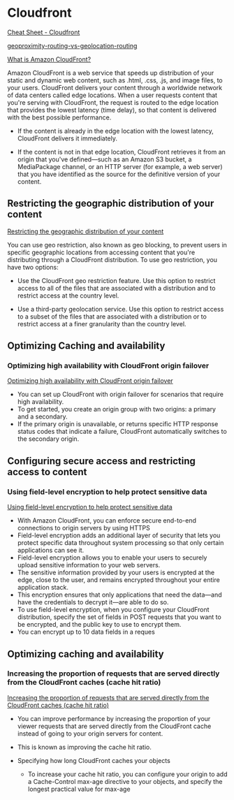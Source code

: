 # Cloudfront

[Cheat Sheet - Cloudfront](https://tutorialsdojo.com/amazon-cloudfront)

[geoproximity-routing-vs-geolocation-routing](https://tutorialsdojo.com/latency-routing-vs-geoproximity-routing-vs-geolocation-routing)

[What is Amazon CloudFront?](https://docs.aws.amazon.com/AmazonCloudFront/latest/DeveloperGuide/Introduction.html)

Amazon CloudFront is a web service that speeds up distribution of your static and dynamic web content, such as .html, .css, .js, and image files, to your users. CloudFront delivers your content through a worldwide network of data centers called edge locations. When a user requests content that you're serving with CloudFront, the request is routed to the edge location that provides the lowest latency (time delay), so that content is delivered with the best possible performance.

- If the content is already in the edge location with the lowest latency, CloudFront delivers it immediately.

- If the content is not in that edge location, CloudFront retrieves it from an origin that you've defined—such as an Amazon S3 bucket, a MediaPackage channel, or an HTTP server (for example, a web server) that you have identified as the source for the definitive version of your content.


## Restricting the geographic distribution of your content

[Restricting the geographic distribution of your content](https://docs.aws.amazon.com/AmazonCloudFront/latest/DeveloperGuide/georestrictions.html)

You can use geo restriction, also known as geo blocking, to prevent users in specific geographic locations from accessing content that you're distributing through a CloudFront distribution. To use geo restriction, you have two options:

- Use the CloudFront geo restriction feature. Use this option to restrict access to all of the files that are associated with a distribution and to restrict access at the country level.

- Use a third-party geolocation service. Use this option to restrict access to a subset of the files that are associated with a distribution or to restrict access at a finer granularity than the country level.

## Optimizing Caching and availability

### Optimizing high availability with CloudFront origin failover

[Optimizing high availability with CloudFront origin failover](https://docs.aws.amazon.com/AmazonCloudFront/latest/DeveloperGuide/high_availability_origin_failover.html)


- You can set up CloudFront with origin failover for scenarios that require high availability. 
- To get started, you create an origin group with two origins: a primary and a secondary. 
- If the primary origin is unavailable, or returns specific HTTP response status codes that indicate a failure, CloudFront automatically switches to the secondary origin.


## Configuring secure access and restricting access to content

### Using field-level encryption to help protect sensitive data

[Using field-level encryption to help protect sensitive data](https://docs.aws.amazon.com/AmazonCloudFront/latest/DeveloperGuide/field-level-encryption.html)

- With Amazon CloudFront, you can enforce secure end-to-end connections to origin servers by using HTTPS
- Field-level encryption adds an additional layer of security that lets you protect specific data throughout system processing so that only certain applications can see it.
- Field-level encryption allows you to enable your users to securely upload sensitive information to your web servers.
- The sensitive information provided by your users is encrypted at the edge, close to the user, and remains encrypted throughout your entire application stack. 
- This encryption ensures that only applications that need the data—and have the credentials to decrypt it—are able to do so.
- To use field-level encryption, when you configure your CloudFront distribution, specify the set of fields in POST requests that you want to be encrypted, and the public key to use to encrypt them. 
- You can encrypt up to 10 data fields in a reques


## Optimizing caching and availability

### Increasing the proportion of requests that are served directly from the CloudFront caches (cache hit ratio)

[Increasing the proportion of requests that are served directly from the CloudFront caches (cache hit ratio)](https://docs.aws.amazon.com/AmazonCloudFront/latest/DeveloperGuide/cache-hit-ratio.html)

- You can improve performance by increasing the proportion of your viewer requests that are served directly from the CloudFront cache instead of going to your origin servers for content. 
- This is known as improving the cache hit ratio.

- Specifying how long CloudFront caches your objects
  - To increase your cache hit ratio, you can configure your origin to add a Cache-Control max-age directive to your objects, and specify the longest practical value for max-age
